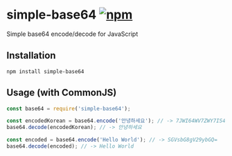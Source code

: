 [npm-image]: https://img.shields.io/npm/v/simple-base64.svg
[npm-url]: https://www.npmjs.com/package/simple-base64

# simple-base64 [![npm][npm-image]][npm-url]
Simple base64 encode/decode for JavaScript

## Installation
```shell
npm install simple-base64
```

## Usage (with CommonJS)
```javascript
const base64 = require('simple-base64');

const encodedKorean = base64.encode('안녕하세요'); // -> 7JWI64WV7ZWY7IS47JqU
base64.decode(encodedKorean); // -> 안녕하세요

const encoded = base64.encode('Hello World'); // -> SGVsbG8gV29ybGQ=
base64.decode(encoded); // -> Hello World
```